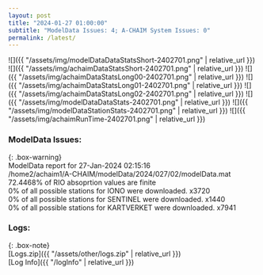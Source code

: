 ```yaml
---
layout: post
title: "2024-01-27 01:00:00"
subtitle: "ModelData Issues: 4; A-CHAIM System Issues: 0"
permalink: /latest/
---
```


![]({{ "/assets/img/modelDataDataStatsShort-2402701.png" | relative_url }})
![]({{ "/assets/img/achaimDataStatsShort-2402701.png" | relative_url }})
![]({{ "/assets/img/achaimDataStatsLong00-2402701.png" | relative_url }})
![]({{ "/assets/img/achaimDataStatsLong01-2402701.png" | relative_url }})
![]({{ "/assets/img/achaimDataStatsLong02-2402701.png" | relative_url }})
![]({{ "/assets/img/modelDataDataStats-2402701.png" | relative_url }})
![]({{ "/assets/img/modelDataStationStats-2402701.png" | relative_url }})
![]({{ "/assets/img/achaimRunTime-2402701.png" | relative_url }})


### ModelData Issues:  
  
{: .box-warning}  
 ModelData report for 27-Jan-2024 02:15:16   
 /home2/achaim1/A-CHAIM/modelData/2024/027/02/modelData.mat   
 72.4468% of RIO absoprtion values are finite   
 0% of all possible stations for IONO were downloaded. x3720   
 0% of all possible stations for SENTINEL were downloaded. x1440   
 0% of all possible stations for KARTVERKET were downloaded. x7941   
  


### Logs:  
  
{: .box-note}  
[Logs.zip]({{ "/assets/other/logs.zip" | relative_url }})  
[Log Info]({{ "/logInfo" | relative_url }})  
